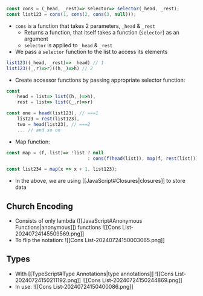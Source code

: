 ```js
const cons = (_head, _rest)=> selector=> selector(_head, _rest);
const list123 = cons(1, cons(2, cons(3, null)));
```
- `cons` is a function that takes 2 parameters, `_head` & `_rest`
	- Returns a function, that itself takes a function (`selector`) as an argument
	- `selector` is applied to `_head` & `_rest`
- We pass a `selector` function to the list to access its elements
```js
list123((_head, _rest)=> _head) // 1
list123((_,r)=>r)((h,_)=>h) // 2
```
- Create accessor functions by passing appropriate selector function:
```js
const
    head = list=> list((h,_)=>h),
    rest = list=> list((_,r)=>r)

const one = head(list123), // ===1
    list23 = rest(list123),
    two = head(list23), // ===2
    ... // and so on
```
- Map function:
```js
const map = (f, list)=> !list ? null
                              : cons(f(head(list)), map(f, rest(list)));

const list234 = map(x => x + 1, list123);
```
- In the above, we are using [[JavaScript#Closures|closures]] to store data
## Church Encoding
- Consists of only lambda ([[JavaScript#Anonymous Functions|anonymous]]) functions
![[Cons List-20240724145509569.png]]
- To flip the notation:
![[Cons List-20240724150003065.png]]
## Types
- With [[TypeScript#Type Annotations|type annotations]]
![[Cons List-20240724150211192.png]]
![[Cons List-20240724150244869.png]]
- In use:
![[Cons List-20240724150400086.png]]